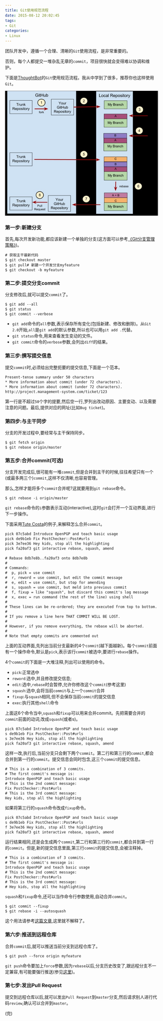 ```yaml
---
title: Git使用规范流程
date: 2015-08-12 20:02:45
tags: 
- Git
categories: 
- Linux
---
```


团队开发中，遵循一个合理、清晰的`Git`使用流程，是非常重要的。

否则，每个人都提交一堆杂乱无章的`commit`，项目很快就会变得难以协调和维护。

下面是[ThoughtBot](https://github.com/thoughtbot/guides/tree/master/protocol/git)的`Git`使用规范流程。我从中学到了很多，推荐你也这样使用`Git`。

![Image](/images/2016-02-17/18-31-30.jpg)

### 第一步:新建分支

首先,每次开发新功能,都应该新建一个单独的分支(这方面可以参考[《Git分支管理策略》](http://www.ruanyifeng.com/blog/2012/07/git.html))。

```
# 获取主干最新代码
$ git checkout master
$ git pull# 新建一个开发分支myfeature
$ git checkout -b myfeature
```

### 第二步:提交分支commit

分支修改后,就可以提交`commit`了。

```
$ git add --all
$ git status
$ git commit --verbose
```

* `git add`命令的`all`参数,表示保存所有变化(包括新建、修改和删除)。从`Git 2.0`开始,`all`是`git add`的默认参数,所以也可以用`git add .`代替。
* `git status`命令,用来查看发生变动的文件。
* `git commit`命令的`verbose`参数,会列出`diff`的结果。

### 第三步:撰写提交信息

提交`commit`时,必须给出完整扼要的提交信息,下面是一个范本。

```
Present-tense summary under 50 characters
* More information about commit (under 72 characters).
* More information about commit (under 72 characters).
http://project.management-system.com/ticket/123
```

第一行是不超过`50`个字的提要,然后空一行,罗列出改动原因、主要变动、以及需要注意的问题。最后,提供对应的网址(比如`Bug ticket`)。

### 第四步:与主干同步

分支的开发过程中,要经常与主干保持同步。

```
$ git fetch origin
$ git rebase origin/master
```

### 第五步:合并commit(可选)

分支开发完成后,很可能有一堆`commit`,但是合并到主干的时候,往往希望只有一个(或最多两三个)`commit`,这样不仅清晰,也容易管理。

那么,怎样才能将多个`commit`合并呢?这就要用到`git rebase`命令。

```
$ git rebase -i origin/master
```

`git rebase`命令的`i`参数表示互动(interactive),这时`git`会打开一个互动界面,进行下一步操作。

下面采用[Tute Costa](https://robots.thoughtbot.com/git-interactive-rebase-squash-amend-rewriting-history)的例子,来解释怎么合并`commit`。

```
pick 07c5abd Introduce OpenPGP and teach basic usage
pick de9b1eb Fix PostChecker::Post#urls
pick 3e7ee36 Hey kids, stop all the highlighting
pick fa20af3 git interactive rebase, squash, amend

# Rebase 8db7e8b..fa20af3 onto 8db7e8b
#
# Commands:
#  p, pick = use commit
#  r, reword = use commit, but edit the commit message
#  e, edit = use commit, but stop for amending
#  s, squash = use commit, but meld into previous commit
#  f, fixup = like "squash", but discard this commit's log message
#  x, exec = run command (the rest of the line) using shell
#
# These lines can be re-ordered; they are executed from top to bottom.
#
# If you remove a line here THAT COMMIT WILL BE LOST.
#
# However, if you remove everything, the rebase will be aborted.
#
# Note that empty commits are commented out
```

上面的互动界面,先列出当前分支最新的4个`commit`(越下面越新)。每个`commit`前面有一个操作命令,默认是`pick`,表示该行`commit`被选中,要进行`rebase`操作。

4个`commit`的下面是一大堆注释,列出可以使用的命令。

* `pick`:正常选中
* `reword`:选中,并且修改提交信息;
* `edit`:选中,`rebase`时会暂停,允许你修改这个`commit`(参考这里)
* `squash`:选中,会将当前`commit`与上一个`commit`合并
* `fixup`:与`squash`相同,但不会保存当前`commit`的提交信息
* `exec`:执行其他`shell`命令

上面这6个命令当中,`squash`和`fixup`可以用来合并commit。先把需要合并的`commit`前面的动词,改成`squash`(或者s)。

```
pick 07c5abd Introduce OpenPGP and teach basic usage
s de9b1eb Fix PostChecker::Post#urls
s 3e7ee36 Hey kids, stop all the highlighting
pick fa20af3 git interactive rebase, squash, amend
```

这样一改,执行后,当前分支只会剩下两个`commit`。第二行和第三行的`commit`,都会合并到第一行的`commit`。提交信息会同时包含,这三个`commit`的提交信息。

```
# This is a combination of 3 commits.
# The first commit's message is:
Introduce OpenPGP and teach basic usage
# This is the 2nd commit message:
Fix PostChecker::Post#urls
# This is the 3rd commit message:
Hey kids, stop all the highlighting
```

如果将第三行的`squash`命令改成`fixup`命令。

```
pick 07c5abd Introduce OpenPGP and teach basic usage
s de9b1eb Fix PostChecker::Post#urls
f 3e7ee36 Hey kids, stop all the highlighting
pick fa20af3 git interactive rebase, squash, amend
```

运行结果相同,还是会生成两个`commit`,第二行和第三行的`commit`,都合并到第一行的`commit`。但是,新的提交信息里面,第三行`commit`的提交信息,会被注释掉。

```
# This is a combination of 3 commits.
# The first commit's message is:
Introduce OpenPGP and teach basic usage
# This is the 2nd commit message:
Fix PostChecker::Post#urls
# This is the 3rd commit message:
# Hey kids, stop all the highlighting
```

`squash`和`fixup`命令,还可以当作命令行参数使用,自动合并`commit`。

```
$ git commit --fixup
$ git rebase -i --autosquash
```

这个用法请参考[这篇文章](http://fle.github.io/git-tip-keep-your-branch-clean-with-fixup-and-autosquash.html),这里就不解释了。

### 第六步:推送到远程仓库

合并`commit`后,就可以推送当前分支到远程仓库了。

```
$ git push --force origin myfeature
```

`git push`命令要加上`force`参数,因为`rebase`以后,分支历史改变了,跟远程分支不一定兼容,有可能要强行推送(参见[这里](http://willi.am/blog/2014/08/12/the-dark-side-of-the-force-push/))。

### 第七步:发出Pull Request
提交到远程仓库以后,就可以发出`Pull Request`到`master`分支,然后请求别人进行代码`review`,确认可以合并到`master`。

(完)